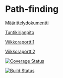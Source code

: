 # Path-finding

[Määrittelydokumentti](doc/Maarittelydokumentti.md)

[Tuntikirjanpito](doc/Tuntikirjanpito.md)

[Viikkoraportti1](doc/Viikkoraportti1.md)

[Viikkoraportti2](doc/Viikkoraportti2.md)

[![Coverage Status](https://coveralls.io/repos/github/Rubiini/Path-finding/badge.svg?branch=master)](https://coveralls.io/github/Rubiini/Path-finding?branch=master)

[![Build Status](https://travis-ci.org/Rubiini/Path-finding.svg?branch=master)](https://travis-ci.org/Rubiini/Path-finding)
